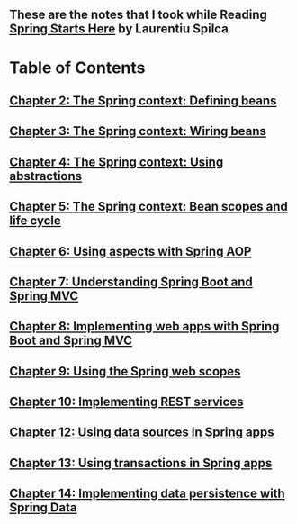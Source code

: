 ## These are the notes that I took while Reading [Spring Starts Here](https://www.manning.com/books/spring-start-here) by Laurentiu Spilca


# Table of Contents

## [Chapter 2: The Spring context: Defining beans](./Ch02/Chapter2.md)

## [Chapter 3: The Spring context: Wiring beans](./Ch03/Chapter3.md)

## [Chapter 4: The Spring context: Using abstractions](./Ch04/Chapter4.md)

## [Chapter 5: The Spring context: Bean scopes and life cycle](./Ch05/Chapter5.md)

## [Chapter 6: Using aspects with Spring AOP](./Ch06/Chapter6.md)

## [Chapter 7: Understanding Spring Boot and Spring MVC](./Ch07/Chapter7.md)

## [Chapter 8: Implementing web apps with Spring Boot and Spring MVC](./Ch08/Chapter8.md)

## [Chapter 9: Using the Spring web scopes](./Ch09/Chapter9.md)

## [Chapter 10: Implementing REST services](./Ch10/Chapter10.md)

## [Chapter 12: Using data sources in Spring apps](./Ch12/Chapter12.md)

## [Chapter 13: Using transactions in Spring apps](./Ch13/Chapter13.md)

## [Chapter 14: Implementing data persistence with Spring Data](./Ch14/Chapter14.md)

